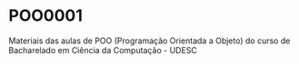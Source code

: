 # POO0001
Materiais das aulas de POO (Programação Orientada a Objeto) do curso de Bacharelado em Ciência da Computação - UDESC
